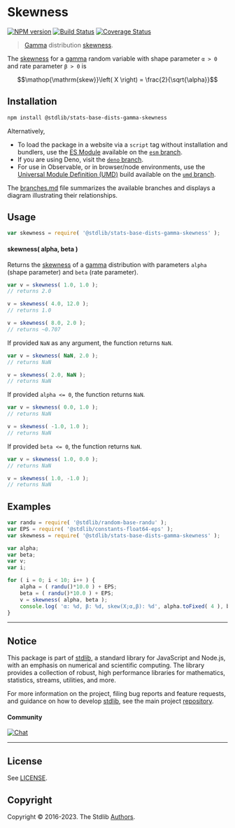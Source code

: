 <!--

@license Apache-2.0

Copyright (c) 2018 The Stdlib Authors.

Licensed under the Apache License, Version 2.0 (the "License");
you may not use this file except in compliance with the License.
You may obtain a copy of the License at

   http://www.apache.org/licenses/LICENSE-2.0

Unless required by applicable law or agreed to in writing, software
distributed under the License is distributed on an "AS IS" BASIS,
WITHOUT WARRANTIES OR CONDITIONS OF ANY KIND, either express or implied.
See the License for the specific language governing permissions and
limitations under the License.

-->

# Skewness

[![NPM version][npm-image]][npm-url] [![Build Status][test-image]][test-url] [![Coverage Status][coverage-image]][coverage-url] <!-- [![dependencies][dependencies-image]][dependencies-url] -->

> [Gamma][gamma-distribution] distribution [skewness][skewness].

<!-- Section to include introductory text. Make sure to keep an empty line after the intro `section` element and another before the `/section` close. -->

<section class="intro">

The [skewness][skewness] for a [gamma][gamma-distribution] random variable with shape parameter `α > 0` and rate parameter `β > 0` is

<!-- <equation class="equation" label="eq:gamma_skewness" align="center" raw="\operatorname{skew}\left( X \right) = \frac{2}{\sqrt{\alpha}}" alt="Skewness for a gamma distribution."> -->

```math
\mathop{\mathrm{skew}}\left( X \right) = \frac{2}{\sqrt{\alpha}}
```

<!-- <div class="equation" align="center" data-raw-text="\operatorname{skew}\left( X \right) = \frac{2}{\sqrt{\alpha}}" data-equation="eq:gamma_skewness">
    <img src="https://cdn.jsdelivr.net/gh/stdlib-js/stdlib@51534079fef45e990850102147e8945fb023d1d0/lib/node_modules/@stdlib/stats/base/dists/gamma/skewness/docs/img/equation_gamma_skewness.svg" alt="Skewness for a gamma distribution.">
    <br>
</div> -->

<!-- </equation> -->

</section>

<!-- /.intro -->

<!-- Package usage documentation. -->

<section class="installation">

## Installation

```bash
npm install @stdlib/stats-base-dists-gamma-skewness
```

Alternatively,

-   To load the package in a website via a `script` tag without installation and bundlers, use the [ES Module][es-module] available on the [`esm` branch][esm-url].
-   If you are using Deno, visit the [`deno` branch][deno-url].
-   For use in Observable, or in browser/node environments, use the [Universal Module Definition (UMD)][umd] build available on the [`umd` branch][umd-url].

The [branches.md][branches-url] file summarizes the available branches and displays a diagram illustrating their relationships.

</section>

<section class="usage">

## Usage

```javascript
var skewness = require( '@stdlib/stats-base-dists-gamma-skewness' );
```

#### skewness( alpha, beta )

Returns the [skewness][skewness] of a [gamma][gamma-distribution] distribution with parameters `alpha` (shape parameter) and `beta` (rate parameter).

```javascript
var v = skewness( 1.0, 1.0 );
// returns 2.0

v = skewness( 4.0, 12.0 );
// returns 1.0

v = skewness( 8.0, 2.0 );
// returns ~0.707
```

If provided `NaN` as any argument, the function returns `NaN`.

```javascript
var v = skewness( NaN, 2.0 );
// returns NaN

v = skewness( 2.0, NaN );
// returns NaN
```

If provided `alpha <= 0`, the function returns `NaN`.

```javascript
var v = skewness( 0.0, 1.0 );
// returns NaN

v = skewness( -1.0, 1.0 );
// returns NaN
```

If provided `beta <= 0`, the function returns `NaN`.

```javascript
var v = skewness( 1.0, 0.0 );
// returns NaN

v = skewness( 1.0, -1.0 );
// returns NaN
```

</section>

<!-- /.usage -->

<!-- Package usage notes. Make sure to keep an empty line after the `section` element and another before the `/section` close. -->

<section class="notes">

</section>

<!-- /.notes -->

<!-- Package usage examples. -->

<section class="examples">

## Examples

<!-- eslint no-undef: "error" -->

```javascript
var randu = require( '@stdlib/random-base-randu' );
var EPS = require( '@stdlib/constants-float64-eps' );
var skewness = require( '@stdlib/stats-base-dists-gamma-skewness' );

var alpha;
var beta;
var v;
var i;

for ( i = 0; i < 10; i++ ) {
    alpha = ( randu()*10.0 ) + EPS;
    beta = ( randu()*10.0 ) + EPS;
    v = skewness( alpha, beta );
    console.log( 'α: %d, β: %d, skew(X;α,β): %d', alpha.toFixed( 4 ), beta.toFixed( 4 ), v.toFixed( 4 ) );
}
```

</section>

<!-- /.examples -->

<!-- Section to include cited references. If references are included, add a horizontal rule *before* the section. Make sure to keep an empty line after the `section` element and another before the `/section` close. -->

<section class="references">

</section>

<!-- /.references -->

<!-- Section for related `stdlib` packages. Do not manually edit this section, as it is automatically populated. -->

<section class="related">

</section>

<!-- /.related -->

<!-- Section for all links. Make sure to keep an empty line after the `section` element and another before the `/section` close. -->


<section class="main-repo" >

* * *

## Notice

This package is part of [stdlib][stdlib], a standard library for JavaScript and Node.js, with an emphasis on numerical and scientific computing. The library provides a collection of robust, high performance libraries for mathematics, statistics, streams, utilities, and more.

For more information on the project, filing bug reports and feature requests, and guidance on how to develop [stdlib][stdlib], see the main project [repository][stdlib].

#### Community

[![Chat][chat-image]][chat-url]

---

## License

See [LICENSE][stdlib-license].


## Copyright

Copyright &copy; 2016-2023. The Stdlib [Authors][stdlib-authors].

</section>

<!-- /.stdlib -->

<!-- Section for all links. Make sure to keep an empty line after the `section` element and another before the `/section` close. -->

<section class="links">

[npm-image]: http://img.shields.io/npm/v/@stdlib/stats-base-dists-gamma-skewness.svg
[npm-url]: https://npmjs.org/package/@stdlib/stats-base-dists-gamma-skewness

[test-image]: https://github.com/stdlib-js/stats-base-dists-gamma-skewness/actions/workflows/test.yml/badge.svg?branch=main
[test-url]: https://github.com/stdlib-js/stats-base-dists-gamma-skewness/actions/workflows/test.yml?query=branch:main

[coverage-image]: https://img.shields.io/codecov/c/github/stdlib-js/stats-base-dists-gamma-skewness/main.svg
[coverage-url]: https://codecov.io/github/stdlib-js/stats-base-dists-gamma-skewness?branch=main

<!--

[dependencies-image]: https://img.shields.io/david/stdlib-js/stats-base-dists-gamma-skewness.svg
[dependencies-url]: https://david-dm.org/stdlib-js/stats-base-dists-gamma-skewness/main

-->

[chat-image]: https://img.shields.io/gitter/room/stdlib-js/stdlib.svg
[chat-url]: https://app.gitter.im/#/room/#stdlib-js_stdlib:gitter.im

[stdlib]: https://github.com/stdlib-js/stdlib

[stdlib-authors]: https://github.com/stdlib-js/stdlib/graphs/contributors

[umd]: https://github.com/umdjs/umd
[es-module]: https://developer.mozilla.org/en-US/docs/Web/JavaScript/Guide/Modules

[deno-url]: https://github.com/stdlib-js/stats-base-dists-gamma-skewness/tree/deno
[umd-url]: https://github.com/stdlib-js/stats-base-dists-gamma-skewness/tree/umd
[esm-url]: https://github.com/stdlib-js/stats-base-dists-gamma-skewness/tree/esm
[branches-url]: https://github.com/stdlib-js/stats-base-dists-gamma-skewness/blob/main/branches.md

[stdlib-license]: https://raw.githubusercontent.com/stdlib-js/stats-base-dists-gamma-skewness/main/LICENSE

[gamma-distribution]: https://en.wikipedia.org/wiki/Gamma_distribution

[skewness]: https://en.wikipedia.org/wiki/Skewness

</section>

<!-- /.links -->
